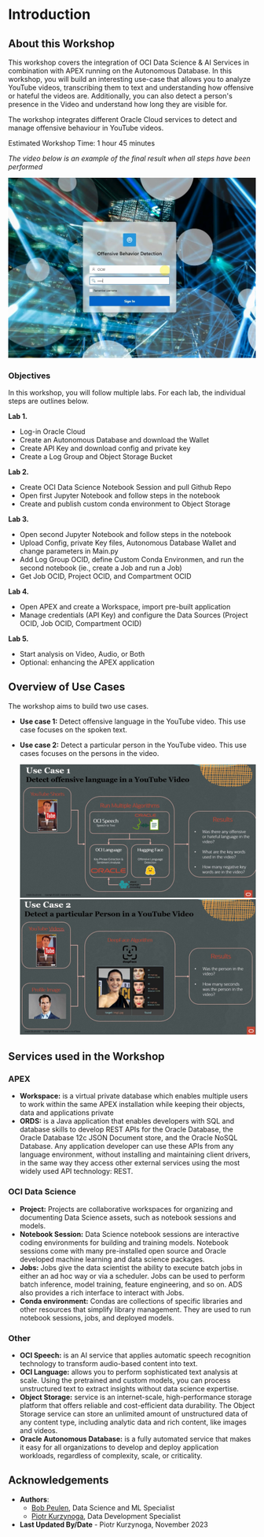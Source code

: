 # Introduction

## About this Workshop

This workshop covers the integration of OCI Data Science & AI Services in combination with APEX running on the Autonomous Database. In this workshop, you will build an interesting use-case that allows you to analyze YouTube videos, transcribing them to text and understanding how offensive or hateful the videos are. Additionally, you can also detect a person's presence in the Video and understand how long they are visible for.

The workshop integrates different Oracle Cloud services to detect and manage offensive behaviour in YouTube videos.

Estimated Workshop Time: 1 hour 45 minutes

*The video below is an example of the final result when all steps have been performed*

[![video_1](images/video.jpg)](files/Media1.mp4)


### Objectives

In this workshop, you will follow multiple labs. For each lab, the individual steps are outlines below.

**Lab 1.**
* Log-in Oracle Cloud
* Create an Autonomous Database and download the Wallet
* Create API Key and download config and private key 
* Create a Log Group and Object Storage Bucket

**Lab 2.**
* Create OCI Data Science Notebook Session and pull Github Repo 
* Open first Jupyter Notebook and follow steps in the notebook
* Create and publish custom conda environment to Object Storage

**Lab 3.**
* Open second Jupyter Notebook and follow steps in the notebook
* Upload Config, private Key files, Autonomous Database Wallet and change parameters in Main.py 
* Add Log Group OCID, define Custom Conda Environmen, and run the second notebook (ie., create a Job and run a Job) 
* Get Job OCID, Project OCID, and Compartment OCID

**Lab 4.**
* Open APEX and create a Workspace, import pre-built application 
* Manage credentials (API Key) and configure the Data Sources (Project OCID, Job OCID, Compartment OCID)

**Lab 5.**
* Start analysis on Video, Audio, or Both 
* Optional: enhancing the APEX application

## Overview of Use Cases
The workshop aims to build two use cases. 

* **Use case 1:** Detect offensive language in the YouTube video. This use case focuses on the spoken text.
* **Use case 2:** Detect a particular person in the YouTube video. This use cases focuses on the persons in the video.

   ![intro_1](images/intro_1.jpg)
   ![intro_2](images/intro_2.jpg)

## Services used in the Workshop

### APEX
* **Workspace:** is a virtual private database which enables multiple users to work within the same APEX installation while keeping their objects, data and applications private
* **ORDS:** is a Java application that enables developers with SQL and database skills to develop REST APIs for the Oracle Database, the Oracle Database 12c JSON Document store, and the Oracle NoSQL Database. Any application developer can use these APIs from any language environment, without installing and maintaining client drivers, in the same way they access other external services using the most widely used API technology: REST.

### OCI Data Science

* **Project:** Projects are collaborative workspaces for organizing and documenting Data Science assets, such as notebook sessions and models.
* **Notebook Session:** Data Science notebook sessions are interactive coding environments for building and training models. Notebook sessions come with many pre-installed open source and Oracle developed machine learning and data science packages.
* **Jobs:** Jobs give the data scientist the ability to execute batch jobs in either an ad hoc way or via a scheduler. Jobs can be used to perform batch inference, model training, feature engineering, and so on. ADS also provides a rich interface to interact with Jobs.
* **Conda environment:** Condas are collections of specific libraries and other resources that simplify library management. They are used to run notebook sessions, jobs, and deployed models.

### Other

* **OCI Speech:** is an AI service that applies automatic speech recognition technology to transform audio-based content into text. 
* **OCI Language:** allows you to perform sophisticated text analysis at scale. Using the pretrained and custom models, you can process unstructured text to extract insights without data science expertise.
* **Object Storage:** service is an internet-scale, high-performance storage platform that offers reliable and cost-efficient data durability. The Object Storage service can store an unlimited amount of unstructured data of any content type, including analytic data and rich content, like images and videos.
* **Oracle Autonomous Database:** is a fully automated service that makes it easy for all organizations to develop and deploy application workloads, regardless of complexity, scale, or criticality.


## Acknowledgements
* **Authors**:
    * [Bob Peulen](https://www.linkedin.com/in/bobpeulen/), Data Science and ML Specialist
    * [Piotr Kurzynoga](https://www.linkedin.com/in/piotr-kurzynoga/), Data Development Specialist
* **Last Updated By/Date** - Piotr Kurzynoga, November 2023
